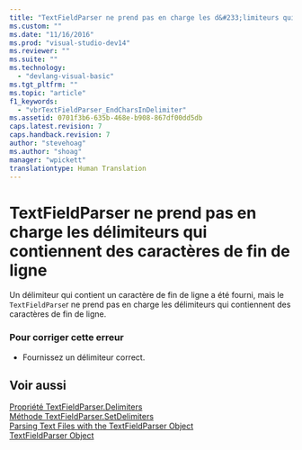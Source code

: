 ```yaml
---
title: "TextFieldParser ne prend pas en charge les d&#233;limiteurs qui contiennent des caract&#232;res de fin de ligne | Microsoft Docs"
ms.custom: ""
ms.date: "11/16/2016"
ms.prod: "visual-studio-dev14"
ms.reviewer: ""
ms.suite: ""
ms.technology: 
  - "devlang-visual-basic"
ms.tgt_pltfrm: ""
ms.topic: "article"
f1_keywords: 
  - "vbrTextFieldParser_EndCharsInDelimiter"
ms.assetid: 0701f3b6-635b-468e-b908-867df00dd5db
caps.latest.revision: 7
caps.handback.revision: 7
author: "stevehoag"
ms.author: "shoag"
manager: "wpickett"
translationtype: Human Translation
---
```

# TextFieldParser ne prend pas en charge les d&#233;limiteurs qui contiennent des caract&#232;res de fin de ligne
Un délimiteur qui contient un caractère de fin de ligne a été fourni, mais le `TextFieldParse`r ne prend pas en charge les délimiteurs qui contiennent des caractères de fin de ligne.  
  
### Pour corriger cette erreur  
  
-   Fournissez un délimiteur correct.  
  
## Voir aussi  
 [Propriété TextFieldParser.Delimiters](http://msdn.microsoft.com/fr-fr/4eb18f4d-3011-40a9-b668-be93eed0444f)   
 [Méthode TextFieldParser.SetDelimiters](http://msdn.microsoft.com/fr-fr/21fa40ec-5866-4d0e-9fd9-c708a190dcc9)   
 [Parsing Text Files with the TextFieldParser Object](../../visual-basic/developing-apps/programming/drives-directories-files/parsing-text-files-with-the-textfieldparser-object.md)   
 [TextFieldParser Object](../../visual-basic/language-reference/objects/textfieldparser-object.md)